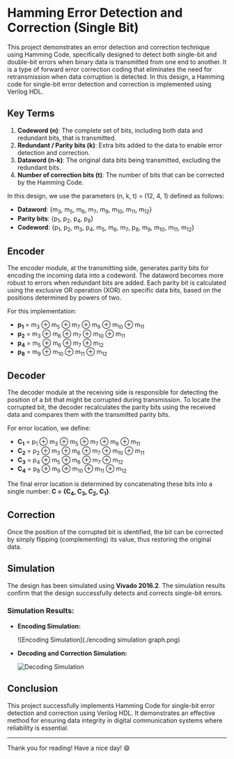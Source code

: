 # Hamming Error Detection and Correction (Single Bit)

This project demonstrates an error detection and correction technique using Hamming Code, specifically designed to detect both single-bit and double-bit errors when binary data is transmitted from one end to another. It is a type of forward error correction coding that eliminates the need for retransmission when data corruption is detected. In this design, a Hamming code for single-bit error detection and correction is implemented using Verilog HDL.

## Key Terms

1. **Codeword (n)**: The complete set of bits, including both data and redundant bits, that is transmitted.
2. **Redundant / Parity bits (k)**: Extra bits added to the data to enable error detection and correction.
3. **Dataword (n-k)**: The original data bits being transmitted, excluding the redundant bits.
4. **Number of correction bits (t)**: The number of bits that can be corrected by the Hamming Code.

In this design, we use the parameters (n, k, t) = (12, 4, 1) defined as follows:
- **Dataword**: {m<sub>3</sub>, m<sub>5</sub>, m<sub>6</sub>, m<sub>7</sub>, m<sub>9</sub>, m<sub>10</sub>, m<sub>11</sub>, m<sub>12</sub>}
- **Parity bits**: {p<sub>1</sub>, p<sub>2</sub>, p<sub>4</sub>, p<sub>8</sub>}
- **Codeword**: {p<sub>1</sub>, p<sub>2</sub>, m<sub>3</sub>, p<sub>4</sub>, m<sub>5</sub>, m<sub>6</sub>, m<sub>7</sub>, p<sub>8</sub>, m<sub>9</sub>, m<sub>10</sub>, m<sub>11</sub>, m<sub>12</sub>}

## Encoder

The encoder module, at the transmitting side, generates parity bits for encoding the incoming data into a codeword. The dataword becomes more robust to errors when redundant bits are added. Each parity bit is calculated using the exclusive OR operation (XOR) on specific data bits, based on the positions determined by powers of two.

For this implementation:

- **p<sub>1</sub>** = m<sub>3</sub> ⊕ m<sub>5</sub> ⊕ m<sub>7</sub> ⊕ m<sub>9</sub> ⊕ m<sub>10</sub> ⊕ m<sub>11</sub>
- **p<sub>2</sub>** = m<sub>3</sub> ⊕ m<sub>6</sub> ⊕ m<sub>7</sub> ⊕ m<sub>10</sub> ⊕ m<sub>11</sub>
- **p<sub>4</sub>** = m<sub>5</sub> ⊕ m<sub>6</sub> ⊕ m<sub>7</sub> ⊕ m<sub>12</sub>
- **p<sub>8</sub>** = m<sub>9</sub> ⊕ m<sub>10</sub> ⊕ m<sub>11</sub> ⊕ m<sub>12</sub>

## Decoder

The decoder module at the receiving side is responsible for detecting the position of a bit that might be corrupted during transmission. To locate the corrupted bit, the decoder recalculates the parity bits using the received data and compares them with the transmitted parity bits.

For error location, we define:

- **C<sub>1</sub>** = p<sub>1</sub> ⊕ m<sub>3</sub> ⊕ m<sub>5</sub> ⊕ m<sub>7</sub> ⊕ m<sub>9</sub> ⊕ m<sub>11</sub>
- **C<sub>2</sub>** = p<sub>2</sub> ⊕ m<sub>3</sub> ⊕ m<sub>6</sub> ⊕ m<sub>7</sub> ⊕ m<sub>10</sub> ⊕ m<sub>11</sub>
- **C<sub>3</sub>** = p<sub>4</sub> ⊕ m<sub>5</sub> ⊕ m<sub>6</sub> ⊕ m<sub>7</sub> ⊕ m<sub>12</sub>
- **C<sub>4</sub>** = p<sub>8</sub> ⊕ m<sub>9</sub> ⊕ m<sub>10</sub> ⊕ m<sub>11</sub> ⊕ m<sub>12</sub>

The final error location is determined by concatenating these bits into a single number: **C = {C<sub>4</sub>, C<sub>3</sub>, C<sub>2</sub>, C<sub>1</sub>}**.

## Correction

Once the position of the corrupted bit is identified, the bit can be corrected by simply flipping (complementing) its value, thus restoring the original data.

## Simulation

The design has been simulated using **Vivado 2016.2**. The simulation results confirm that the design successfully detects and corrects single-bit errors.

### Simulation Results:

- **Encoding Simulation:**

  ![Encoding Simulation](./encoding simulation graph.png)

- **Decoding and Correction Simulation:**

  ![Decoding Simulation](./Images/decoding_simulation_graph.PNG)

## Conclusion

This project successfully implements Hamming Code for single-bit error detection and correction using Verilog HDL. It demonstrates an effective method for ensuring data integrity in digital communication systems where reliability is essential.

---

Thank you for reading! Have a nice day! 😄
